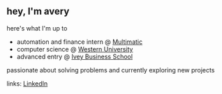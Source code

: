 ## hey, I'm avery
here's what I'm up to 
* automation and finance intern @ [Multimatic](https://www.multimaticmotorsports.com/)
* computer science @ [Western University](https://www.uwo.ca/index.html)
* advanced entry @ [Ivey Business School](https://www.ivey.uwo.ca/hba/)

passionate about solving problems and currently exploring new projects 

links: [LinkedIn](https://linkedin.com/in/averycung)

